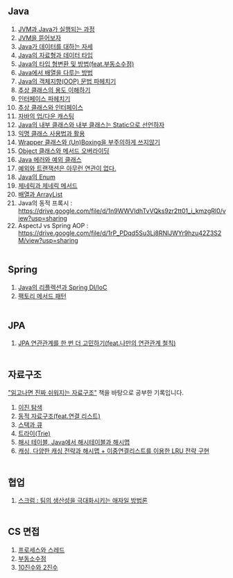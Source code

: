 ## Java
1. [JVM과 Java가 실행되는 과정](https://leejin-dev.notion.site/JVM-Java-1ca635979cdd80068f53e0da1c7b24db?pvs=4)
2. [JVM을 뜯어보자](https://leejin-dev.notion.site/JVM-1cf635979cdd80bebd34df3e3ee2b46b?pvs=4)
3. [Java가 데이터를 대하는 자세](https://leejin-dev.notion.site/Java-1cf635979cdd80959be2c5f96775ca1f?pvs=4)
4. [Java의 자료형과 데이터 타입](https://blog.naver.com/dkslaus_1015/223733116146)
5. [Java의 타입 형변환 및 방법(feat.부동소수점)](https://blog.naver.com/dkslaus_1015/223737296000)
6. [Java에서 배열을 다루는 방법](https://blog.naver.com/dkslaus_1015/223755837675)
7. [Java의 객체지향(OOP) 문법 파헤치기](https://leejin-dev.notion.site/Java-1cf635979cdd8008b0f5fa7669d1d112?pvs=4)
8. [추상 클래스의 용도 이해하기](https://leejin-dev.notion.site/Abstract-1d0635979cdd80e4a435db40c3f98cc8?pvs=4)
9. [인터페이스 파헤치기](https://leejin-dev.notion.site/1d2635979cdd8058866ac762a1222cd9?pvs=4)
10. [추상 클래스와 인터페이스](https://leejin-dev.notion.site/1d3635979cdd80d9b352c78bc0cf8aa4?pvs=4)
11. [자바의 업/다운 캐스팅](https://leejin-dev.notion.site/Java-1dc635979cdd802b9f61d06faf48e784?pvs=4)
12. [Java의 내부 클래스와 내부 클래스는 Static으로 선언하자](https://leejin-dev.notion.site/static-1dc635979cdd8045a94dfa971bdb20d1?pvs=4)
13. [익명 클래스 사용법과 활용](https://leejin-dev.notion.site/1de635979cdd8061a7b8f7f97ce6cf50?pvs=4)
14. [Wrapper 클래스와 (Un)Boxing을 부주의하게 쓰지않기](https://leejin-dev.notion.site/Wrapper-Un-Boxing-1de635979cdd8030ac08c82422b16957?pvs=4)
15. [Object 클래스와 메서드 오버라이딩](https://leejin-dev.notion.site/Object-1e0635979cdd80559f26e64d363cf0f5?pvs=4)
16. [Java 에러와 예외 클래스](https://leejin-dev.notion.site/1e4635979cdd80cdbe03ef2bf2683bb6?pvs=4)
17. [예외와 트랜잭션은 아무런 연관이 없다.](https://leejin-dev.notion.site/1e5635979cdd8050a214db6918a9a178?pvs=4)
18. [Java의 Enum](https://leejin-dev.notion.site/Enum-1e7635979cdd8037a09efb1ac641888e?pvs=4)
20. [제네릭과 제네릭 메서드](https://leejin-dev.notion.site/1f1635979cdd80f38373e70a6c6a077a?pvs=4)
21. [배열과 ArrayList](https://leejin-dev.notion.site/20e635979cdd8023bd6ae74da42a7c1f?pvs=73)
22. Java의 동적 프록시 : https://drive.google.com/file/d/1n9WWVIdhTvVQks9zr2tt01_i_kmzgRl0/view?usp=sharing
23. AspectJ vs Spring AOP : https://drive.google.com/file/d/1rP_PDqd5Su3Lj8RNlJWYr9hzu42Z3S2M/view?usp=sharing
<br></br>

## Spring
1. [Java의 리플렉션과 Spring DI/IoC](https://leejin-dev.notion.site/Java-Spring-DI-20f635979cdd806080aeea5ba1e319da?source=copy_link)
2. [팩토리 메서드 패턴](https://leejin-dev.notion.site/215635979cdd8043a806d57d653a96c0?source=copy_link)
<br></br>

## JPA
1. [JPA 연관관계를 한 번 더 고민하기(feat.나만의 연관관계 철칙)](https://leejin-dev.notion.site/JPA-Entity-1c9635979cdd80cf9958f1e8f8369c7c?pvs=4)
<br></br>

## 자료구조
["읽고나면 진짜 쉬워지는 자료구조"](https://product.kyobobook.co.kr/detail/S000212705529) 책을 바탕으로 공부한 기록입니다.
1. [이진 탐색](https://blog.naver.com/dkslaus_1015/223712542382)
2. [동적 자료구조(feat.연결 리스트)](https://blog.naver.com/dkslaus_1015/223732195606)
3. [스택과 큐](https://blog.naver.com/dkslaus_1015/223734345076)
4. [트라이(Trie)](https://blog.naver.com/dkslaus_1015/223726627487)
5. [해시 테이블, Java에서 해시테이블과 해시맵](https://leejin-dev.notion.site/Java-1f4635979cdd80ce852fe40ec8e8a52a?pvs=4)
6. [캐싱, 다양한 캐싱 전략과 해시맵 + 이중연결리스트를 이용한 LRU 전략 구현](https://leejin-dev.notion.site/LRU-1fb635979cdd80b0a5b0e59a60efe9f6?pvs=4)
<br></br>

## 협업
1. [스크럼 : 팀의 생산성을 극대화시키는 애자일 방법론](https://leejin-dev.notion.site/1eb635979cdd80c19b82e1eab3bf1449?pvs=4)
<br></br>

## CS 면접
1. [프로세스와 스레드](https://leejin-dev.notion.site/203635979cdd80d8a173c8aafbb454b8?source=copy_link)
2. [부동소수점](https://leejin-dev.notion.site/201635979cdd80558014d15a680b3cc2?source=copy_link)
3. [10진수와 2진수](https://leejin-dev.notion.site/10-2-2-1ff635979cdd80cea10bd9ed311c8b72?source=copy_link)
<br></br>
